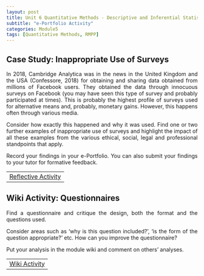 ```yaml
---
layout: post
title: Unit 6 Quantitative Methods - Descriptive and Inferential Statistics
subtitle: "e-Portfolio Activity"
categories: Module5
tags: [Quantitative Methods, RMPP]
---
```


<html lang="en">
<body>

<h2>Case Study: Inappropriate Use of Surveys</h2>

<p style="text-align: justify;">In 2018, Cambridge Analytica was in the news in the United Kingdom and the USA (Confessore, 2018) for obtaining and sharing data obtained from millions of Facebook users. They obtained the data through innocuous surveys on Facebook (you may have seen this type of survey and probably participated at times). This is probably the highest profile of surveys used for alternative means and, probably, monetary gains. However, this happens often through various media.</p>

<p style="text-align: justify;">Consider how exactly this happened and why it was used. Find one or two further examples of inappropriate use of surveys and highlight the impact of all these examples from the various ethical, social, legal and professional standpoints that apply.</p>

<p style="text-align: justify;">Record your findings in your e-Portfolio. You can also submit your findings to your tutor for formative feedback.</p>

<table>
    <tr>
       <td> <a href="../../../../artefacts/RMPP-Unit05-e-Portfolio Activity Reflective Activity 2.pdf" target="_blank" class="button large">Reflective Activity</a></td> 
    </tr>
</table>

<h2>Wiki Activity: Questionnaires</h2>

<p style="text-align: justify;">Find a questionnaire and critique the design, both the format and the questions used.</p>

<p style="text-align: justify;">Consider areas such as ‘why is this question included?’, ‘is the form of the question appropriate?’ etc. How can you improve the questionnaire?</p>

<p style="text-align: justify;">Put your analysis in the module wiki and comment on others’ analyses.</p>

<table>
    <tr>
       <td> <a href="../../../../artefacts/RMPP-Unit05-Wiki Activity.pdf" target="_blank" class="button large">Wiki Activity</a></td> 
    </tr>
</table>

</body>
</html>
